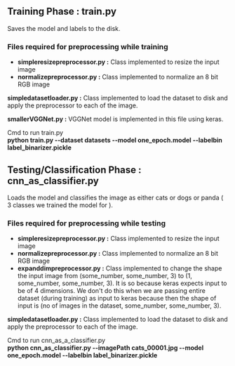 <h2> Training Phase : train.py</h2>

Saves the model and labels to the disk.

<h3> Files required for preprocessing while training </h3>

<ul> 
<li><b>simpleresizepreprocessor.py :</b> 
Class implemented to resize the input image
</li>
<li><b>normalizepreprocessor.py :</b> 
Class implemented to normalize an 8 bit RGB image
</li>
</ul>

<b>simpledatasetloader.py :</b>
Class implemented to load the dataset to disk and apply the preprocessor to each of the image.

<b>smallerVGGNet.py :</b>
VGGNet model is implemented in this file using keras.


Cmd to run train.py <br>
<b>python train.py --dataset datasets --model one_epoch.model --labelbin label_binarizer.pickle</b>

<h2> Testing/Classification Phase : cnn_as_classifier.py </h2>

Loads the model and classifies the image as either cats or dogs or panda ( 3 classes we trained the model for ).

<h3> Files required for preprocessing while testing </h3>

<ul> 
<li><b>simpleresizepreprocessor.py :</b> 
Class implemented to resize the input image
</li>
<li><b>normalizepreprocessor.py :</b> 
Class implemented to normalize an 8 bit RGB image
</li>
<li><b>expanddimpreprocessor.py :</b>
Class implemented to change the shape the input image from (some_number, some_number, 3) to (1, some_number, some_number, 3).
It is so because keras expects input to be of 4 dimensions. We don't do this when we are passing entire dataset (during training) as input to keras because then the shape of input is (no of images in the dataset, some_number, some_number, 3). 
</li>
</ul>

<b>simpledatasetloader.py :</b>
Class implemented to load the dataset to disk and apply the preprocessor to each of the image.

Cmd to run cnn_as_a_classifier.py <br>
<b>python cnn_as_classifier.py --imagePath cats_00001.jpg --model one_epoch.model --labelbin label_binarizer.pickle</b>


